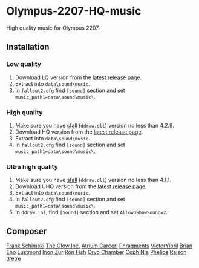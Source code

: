 # Olympus-2207-HQ-music

High quality music for Olympus 2207.

## Installation

### Low quality
1. Download LQ version from the [latest release page](https://github.com/egornovivan/Olympus-2207-HQ-music/releases/latest).
1. Extract into `data\sound\music`.
1. In `fallout2.cfg` find `[sound]` section and set `music_path1=data\sound\music\`.

### High quality
1. Make sure you have [sfall](https://github.com/phobos2077/sfall/) (`ddraw.dll`) version no less than 4.2.9.
1. Download HQ version from the [latest release page](https://github.com/egornovivan/Olympus-2207-HQ-music/releases/latest).
1. Extract into `data\sound\music`.
1. In `fallout2.cfg` find `[sound]` section and set `music_path1=data\sound\music\`.

### Ultra high quality
1. Make sure you have [sfall](https://github.com/phobos2077/sfall/) (`ddraw.dll`) version no less than 4.1.1.
1. Download UHQ version from the [latest release page](https://github.com/egornovivan/Olympus-2207-HQ-music/releases/latest).
1. Extract into `data\sound\music`.
1. In `fallout2.cfg` find `[sound]` section and set `music_path1=data\sound\music\`.
1. In `ddraw.ini`, find `[Sound]` section and set `AllowDShowSound=2`.

## Composer
[Frank Schimski](https://www.youtube.com/channel/UCn-MQ9Wqbval4WHOW4hPSPA)
[The Glow Inc.](https://theglowinc.bandcamp.com/)
[Atrium Carceri](https://cryochamber.bandcamp.com/)
[Phragments](https://phragments.bandcamp.com/)
[VictorYibril](https://soundcloud.com/victoryibril)
[Brian Eno](https://www.deezer.com/ru/artist/2042)
[Lustmord](https://lustmord.bandcamp.com/)
[Inon Zur](https://vgmdb.net/artist/1411)
[Ron Fish](https://vgmdb.net/artist/1389)
[Cryo Chamber](https://cryochamber.bandcamp.com/)
[Coph Nia](https://cophnia.bandcamp.com/)
[Phelios](https://phelios.bandcamp.com/)
[Raison d'être](https://raisondetre.bandcamp.com/)

